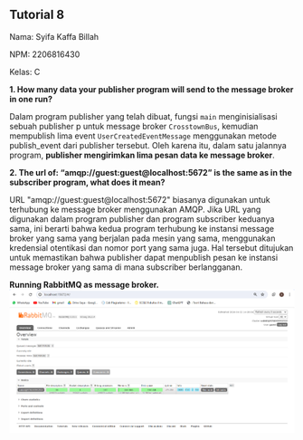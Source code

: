 ## Tutorial 8
Nama: Syifa Kaffa Billah

NPM: 2206816430

Kelas: C

**1. How many data your publisher program will send to the message broker in one run?**

Dalam program publisher yang telah dibuat, fungsi `main` menginisialisasi sebuah publisher p untuk message broker
`CrosstownBus`, kemudian mempublish lima event `UserCreatedEventMessage` menggunakan metode publish_event dari publisher
tersebut. Oleh karena itu, dalam satu jalannya program, **publisher mengirimkan lima pesan data ke message broker**.


**2. The url of: “amqp://guest:guest@localhost:5672” is the same as in the subscriber program, what does it mean?**

URL "amqp://guest:guest@localhost:5672" biasanya digunakan untuk terhubung ke message broker menggunakan AMQP.
Jika URL yang digunakan dalam program publisher dan program subscriber keduanya sama, ini berarti bahwa kedua
program terhubung ke instansi message broker yang sama yang berjalan pada mesin yang sama, menggunakan kredensial
otentikasi dan nomor port yang sama juga. Hal tersebut ditujukan untuk memastikan bahwa publisher dapat menpublish pesan
ke instansi message broker yang sama di mana subscriber berlangganan.

**Running RabbitMQ as message broker.**
![img1.png](image%2Fimg1.png)